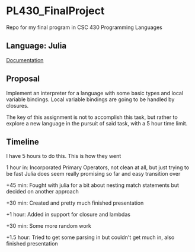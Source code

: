 # PL430_FinalProject
Repo for my final program in CSC 430 Programming Languages

## Language: Julia

[Documentation](https://docs.julialang.org/en/v1/)

## Proposal

Implement an interpreter for a language with some basic types and local variable bindings.
Local variable bindings are going to be handled by closures.

The key of this assignment is not to accomplish this task, but rather to explore a new language in the pursuit of said task, with a 5 hour time limit.


## Timeline

I have 5 hours to do this. This is how they went

1 hour in: Incorporated Primary Operators, not clean at all, but just trying to be fast
           Julia does seem really promising so far and easy transition over
           
+45 min: Fought with julia for a bit about nesting match statements but decided on another approach

+30 min: Created and pretty much finished presentation

+1 hour: Added in support for closure and lambdas

+30 min: Some more random work

+1.5 hour: Tried to get some parsing in but couldn't get much in, also finished presentation

